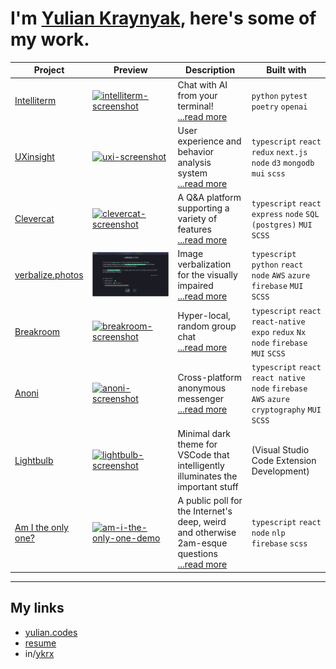 # I'm [Yulian Kraynyak](https://yulian.codes), here's some of my work.

| Project                                              | Preview                                                                                        | Description                                                                                                                        | Built with                                                                                      |
| ---------------------------------------------------- | ---------------------------------------------------------------------------------------------- | ---------------------------------------------------------------------------------------------------------------------------------- | ----------------------------------------------------------------------------------------------- |
| [Intelliterm](/projects/intelliterm.md)              | [![intelliterm-screenshot](/assets/intelliterm-ss.png)](/projects/intelliterm.md)              | Chat with AI from your terminal! <br/>[...read more](/projects/intelliterm.md)                                                     | `python` `pytest` `poetry` `openai`                                                             |
| [UXinsight](/projects/uxi.md)                        | [![uxi-screenshot](/assets/uxi-ss.png)](/projects/uxi.md)                                      | User experience and behavior analysis system <br/>[...read more](/projects/uxi.md)                                                 | `typescript` `react` `redux` `next.js` `node` `d3` `mongodb` `mui` `scss`                       |
| [Clevercat](/projects/clevercat.md)                  | [![clevercat-screenshot](/assets/clevercat-ss.png) ](/projects/clevercat.md)                   | A Q&A platform supporting a variety of features<br/>[...read more](/projects/clevercat.md)                                         | `typescript` `react` `express` `node` `SQL (postgres)` `MUI` `SCSS`                             |
| [verbalize.photos](/projects/verbalize.md)           | [![verbalize-photos-screenshot](/assets/verbalize-photos-ss.png) ](/projects/verbalize.md)     | Image verbalization for the visually impaired <br/>[...read more](/projects/verbalize.md)                                          | `typescript` `python` `react` `node` `AWS` `azure` `firebase` `MUI` `SCSS`                      |
| [Breakroom](/projects/breakroom.md)                  | [![breakroom-screenshot](/assets/breakroom-ss.png) ](/projects/breakroom.md)                   | Hyper-local, random group chat <br/>[...read more](/projects/breakroom.md)                                                         | `typescript` `react` `react-native` `expo` `redux` `Nx` `node` `firebase` `MUI` `SCSS`          |
| [Anoni](/projects/anoni.md)                          | [![anoni-screenshot](/assets/anoni-ss.png) ](/projects/anoni.md)                               | Cross-platform anonymous messenger <br/>[...read more](/projects/anoni.md)                                                         | `typescript` `react` `react native` `node` `firebase` `AWS` `azure` `cryptography` `MUI` `SCSS` |
| [Lightbulb](https://github.com/ykrx/Lightbulb)       | [![lightbulb-screenshot](/assets/lightbulb-ss.png) ](https://github.com/ykrx/Lightbulb)        | Minimal dark theme for VSCode that intelligently illuminates the important stuff                                                   | (Visual Studio Code Extension Development)                                                      |
| [Am I the only one?](/projects/am-i-the-only-one.md) | [![am-i-the-only-one-demo](/assets/am-i-the-only-one-ss.png) ](/projects/am-i-the-only-one.md) | A public poll for the Internet's deep, weird and otherwise 2am-esque questions <br/>[...read more](/projects/am-i-the-only-one.md) | `typescript` `react` `node` `nlp` `firebase` `scss`                                             |

---

## My links

-   [yulian.codes](https://yulian.codes)
-   [resume](https://drive.google.com/file/d/1Bctbrml9RGyIbULPcJRRggmM6D9iFVSQ/view)
-   in/[ykrx](https://www.linkedin.com/in/ykrx)
